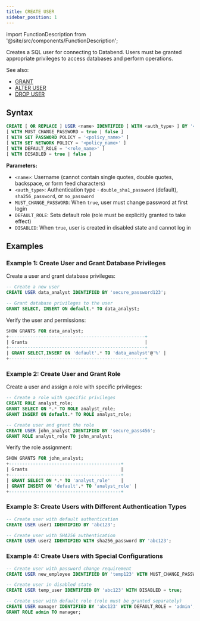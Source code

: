 ```yaml
---
title: CREATE USER
sidebar_position: 1
---
```

import FunctionDescription from '@site/src/components/FunctionDescription';

<FunctionDescription description="Introduced or updated: v1.2.703"/>

Creates a SQL user for connecting to Databend. Users must be granted appropriate privileges to access databases and perform operations.

See also:
- [GRANT](10-grant.md)
- [ALTER USER](03-user-alter-user.md)
- [DROP USER](02-user-drop-user.md)

## Syntax

```sql
CREATE [ OR REPLACE ] USER <name> IDENTIFIED [ WITH <auth_type> ] BY '<password>' 
[ WITH MUST_CHANGE_PASSWORD = true | false ]
[ WITH SET PASSWORD POLICY = '<policy_name>' ]
[ WITH SET NETWORK POLICY = '<policy_name>' ]
[ WITH DEFAULT_ROLE = '<role_name>' ]
[ WITH DISABLED = true | false ]
```

**Parameters:**
- `<name>`: Username (cannot contain single quotes, double quotes, backspace, or form feed characters)
- `<auth_type>`: Authentication type - `double_sha1_password` (default), `sha256_password`, or `no_password`
- `MUST_CHANGE_PASSWORD`: When `true`, user must change password at first login
- `DEFAULT_ROLE`: Sets default role (role must be explicitly granted to take effect)
- `DISABLED`: When `true`, user is created in disabled state and cannot log in

## Examples

### Example 1: Create User and Grant Database Privileges

Create a user and grant database privileges:

```sql
-- Create a new user
CREATE USER data_analyst IDENTIFIED BY 'secure_password123';

-- Grant database privileges to the user
GRANT SELECT, INSERT ON default.* TO data_analyst;
```

Verify the user and permissions:
```sql
SHOW GRANTS FOR data_analyst;
+---------------------------------------------------+
| Grants                                            |
+---------------------------------------------------+
| GRANT SELECT,INSERT ON 'default'.* TO 'data_analyst'@'%' |
+---------------------------------------------------+
```

### Example 2: Create User and Grant Role

Create a user and assign a role with specific privileges:

```sql
-- Create a role with specific privileges
CREATE ROLE analyst_role;
GRANT SELECT ON *.* TO ROLE analyst_role;
GRANT INSERT ON default.* TO ROLE analyst_role;

-- Create user and grant the role
CREATE USER john_analyst IDENTIFIED BY 'secure_pass456';
GRANT ROLE analyst_role TO john_analyst;
```

Verify the role assignment:
```sql
SHOW GRANTS FOR john_analyst;
+------------------------------------------+
| Grants                                   |
+------------------------------------------+
| GRANT SELECT ON *.* TO 'analyst_role'    |
| GRANT INSERT ON 'default'.* TO 'analyst_role' |
+------------------------------------------+
```

### Example 3: Create Users with Different Authentication Types

```sql
-- Create user with default authentication
CREATE USER user1 IDENTIFIED BY 'abc123';

-- Create user with SHA256 authentication
CREATE USER user2 IDENTIFIED WITH sha256_password BY 'abc123';
```

### Example 4: Create Users with Special Configurations

```sql
-- Create user with password change requirement
CREATE USER new_employee IDENTIFIED BY 'temp123' WITH MUST_CHANGE_PASSWORD = true;

-- Create user in disabled state
CREATE USER temp_user IDENTIFIED BY 'abc123' WITH DISABLED = true;

-- Create user with default role (role must be granted separately)
CREATE USER manager IDENTIFIED BY 'abc123' WITH DEFAULT_ROLE = 'admin';
GRANT ROLE admin TO manager;
```